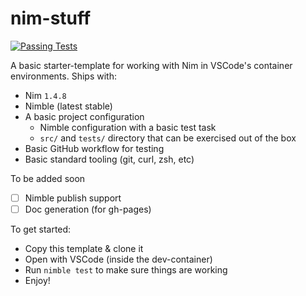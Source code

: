 # nim-stuff

[![Passing Tests](https://github.com/JohnMurray/nim-stuff/actions/workflows/test.yaml/badge.svg)](https://github.com/JohnMurray/nim-stuff/actions/workflows/test.yaml)

A basic starter-template for working with Nim in VSCode's container environments. Ships with:

  + Nim `1.4.8`
  + Nimble (latest stable)
  + A basic project configuration
    + Nimble configuration with a basic test task
    + `src/` and `tests/` directory that can be exercised out of the box
  + Basic GitHub workflow for testing
  + Basic standard tooling (git, curl, zsh, etc)

To be added soon
  + [ ] Nimble publish support
  + [ ] Doc generation (for gh-pages)

To get started:

  + Copy this template & clone it
  + Open with VSCode (inside the dev-container)
  + Run `nimble test` to make sure things are working
  + Enjoy!

